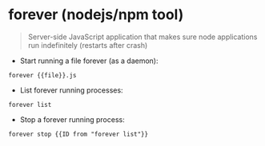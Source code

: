 # forever (nodejs/npm tool)

> Server-side JavaScript application that makes sure node applications run indefinitely (restarts after crash)

- Start running a file forever (as a daemon):

`forever {{file}}.js`

- List forever running processes:

`forever list`

- Stop a forever running process:

`forever stop {{ID from "forever list"}}`
